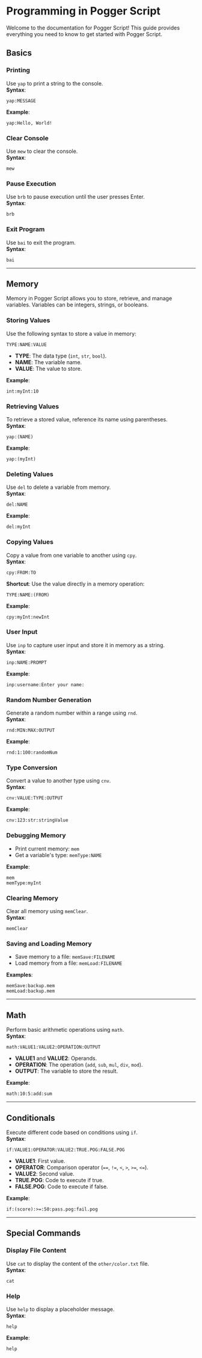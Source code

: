 # **Programming in Pogger Script**
Welcome to the documentation for Pogger Script! This guide provides everything you need to know to get started with Pogger Script.

## **Basics**

### **Printing**
Use `yap` to print a string to the console.  
**Syntax**:  
```
yap:MESSAGE
```
**Example**:  
```
yap:Hello, World!
```

### **Clear Console**
Use `mew` to clear the console.  
**Syntax**:  
```
mew
```

### **Pause Execution**
Use `brb` to pause execution until the user presses Enter.  
**Syntax**:  
```
brb
```

### **Exit Program**
Use `bai` to exit the program.  
**Syntax**:  
```
bai
```

---

## **Memory**

Memory in Pogger Script allows you to store, retrieve, and manage variables. Variables can be integers, strings, or booleans.

### **Storing Values**
Use the following syntax to store a value in memory:  
```
TYPE:NAME:VALUE
```
- **TYPE**: The data type (`int`, `str`, `bool`).  
- **NAME**: The variable name.  
- **VALUE**: The value to store.  

**Example**:  
```
int:myInt:10
```

### **Retrieving Values**
To retrieve a stored value, reference its name using parentheses.  
**Syntax**:  
```
yap:(NAME)
```

**Example**:  
```
yap:(myInt)
```

### **Deleting Values**
Use `del` to delete a variable from memory.  
**Syntax**:  
```
del:NAME
```

**Example**:  
```
del:myInt
```

### **Copying Values**
Copy a value from one variable to another using `cpy`.  
**Syntax**:  
```
cpy:FROM:TO
```

**Shortcut**: Use the value directly in a memory operation:  
```
TYPE:NAME:(FROM)
```

**Example**:  
```
cpy:myInt:newInt
```

### **User Input**
Use `inp` to capture user input and store it in memory as a string.  
**Syntax**:  
```
inp:NAME:PROMPT
```

**Example**:  
```
inp:username:Enter your name:
```

### **Random Number Generation**
Generate a random number within a range using `rnd`.  
**Syntax**:  
```
rnd:MIN:MAX:OUTPUT
```

**Example**:  
```
rnd:1:100:randomNum
```

### **Type Conversion**
Convert a value to another type using `cnv`.  
**Syntax**:  
```
cnv:VALUE:TYPE:OUTPUT
```

**Example**:  
```
cnv:123:str:stringValue
```

### **Debugging Memory**
- Print current memory: `mem`  
- Get a variable's type: `memType:NAME`

**Example**:  
```
mem
memType:myInt
```

### **Clearing Memory**
Clear all memory using `memClear`.  
**Syntax**:  
```
memClear
```

### **Saving and Loading Memory**
- Save memory to a file: `memSave:FILENAME`  
- Load memory from a file: `memLoad:FILENAME`

**Examples**:  
```
memSave:backup.mem
memLoad:backup.mem
```

---

## **Math**

Perform basic arithmetic operations using `math`.  
**Syntax**:  
```
math:VALUE1:VALUE2:OPERATION:OUTPUT
```
- **VALUE1** and **VALUE2**: Operands.  
- **OPERATION**: The operation (`add`, `sub`, `mul`, `div`, `mod`).  
- **OUTPUT**: The variable to store the result.

**Example**:  
```
math:10:5:add:sum
```

---

## **Conditionals**

Execute different code based on conditions using `if`.  
**Syntax**:  
```
if:VALUE1:OPERATOR:VALUE2:TRUE.POG:FALSE.POG
```
- **VALUE1**: First value.  
- **OPERATOR**: Comparison operator (`==`, `!=`, `<`, `>`, `>=`, `<=`).  
- **VALUE2**: Second value.  
- **TRUE.POG**: Code to execute if true.  
- **FALSE.POG**: Code to execute if false.  

**Example**:  
```
if:(score):>=:50:pass.pog:fail.pog
```

---

## **Special Commands**

### **Display File Content**
Use `cat` to display the content of the `other/color.txt` file.  
**Syntax**:  
```
cat
```

### **Help**
Use `help` to display a placeholder message.  
**Syntax**:  
```
help
```

**Example**:  
```
help
```